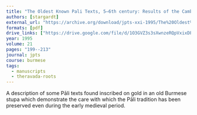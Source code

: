 ```yaml
---
title: "The Oldest Known Pali Texts, 5–6th century: Results of the Cambridge Symposium on the Pyu Golden Pali Text from Śrī Kṣetra, 18–19 April 1995"
authors: [stargardt]
external_url: "https://archive.org/download/jpts-xxi-1995/The%20Oldest%20Known%20Pa%CC%84li%20Texts%20-%20Janice%20Stargardt_text.pdf"
formats: [pdf]
drive_links: ["https://drive.google.com/file/d/1O3GVZ3s3sXwnzeRQpVxixDPOnxdXZ7NM/view?usp=drivesdk"]
year: 1995
volume: 21
pages: "199--213"
journal: jpts
course: burmese
tags:
  - manuscripts
  - theravada-roots
---
```


A description of some Pāli texts found inscribed on gold in an old Burmese stupa which demonstrate the care with which the Pāli tradition has been preserved even during the early medieval period.


